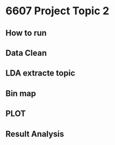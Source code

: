 # 6607 Project Topic 2

## How to run

## Data Clean


## LDA extracte topic


## Bin map


## PLOT

## Result Analysis



